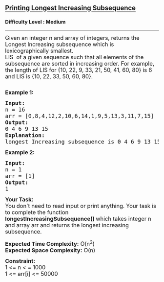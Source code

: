 <h2><a href="https://practice.geeksforgeeks.org/problems/printing-longest-increasing-subsequence/1?utm_source=youtube&utm_medium=collab_striver_ytdescription&utm_campaign=printing-longest-increasing-subsequence">Printing Longest Increasing Subsequence</a></h2><h3>Difficulty Level : Medium</h3><hr><div class="problems_problem_content__Xm_eO"><p><span style="font-size:18px">Given an integer n and array of integers, returns the Longest Increasing subsequence which is lexicographically smallest.<br>
LIS&nbsp; of a given sequence such that all elements of the subsequence are sorted in increasing order. For example, the length of LIS for {10, 22, 9, 33, 21, 50, 41, 60, 80} is 6 and LIS is {10, 22, 33, 50, 60, 80}.&nbsp;</span><br>
&nbsp;</p>

<p><strong><span style="font-size:18px">Example 1:</span></strong></p>

<pre><span style="font-size:18px"><strong>Input:</strong>
n = 16
arr = [0,8,4,12,2,10,6,14,1,9,5,13,3,11,7,15]
<strong>Output:</strong>
0 4 6 9 13 15 
<strong>Explanation:</strong>
longest Increasing subsequence is 0 4 6 9 13 15  and the length of the longest increasing subsequence is 6.</span></pre>

<p><strong><span style="font-size:18px">Example 2:</span></strong></p>

<pre><strong><span style="font-size:18px">Input:</span></strong>
<span style="font-size:18px">n = 1
arr = [1]
<strong>Output:</strong>
1</span></pre>

<p><span style="font-size:18px"><strong>Your Task:</strong><br>
You don't need to read input or print anything. Your task is to complete the function <strong>longestIncreasingSubsequence()&nbsp;</strong>which takes integer n and array arr&nbsp;and returns the longest increasing subsequence.</span></p>

<p><span style="font-size:18px"><strong>Expected Time Complexity:</strong> O(n<sup>2</sup>)<br>
<strong>Expected Space Complexity:</strong> O(n)</span></p>

<p><strong><span style="font-size:18px">Constraint:</span></strong><br>
<span style="font-size:18px">1 &lt;= n &lt; = 1000<br>
1 &lt;= arr[i] &lt;= 50000</span></p>

<p>&nbsp;</p>
</div>